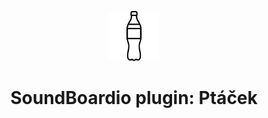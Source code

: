 <p align="center">
  <img src="/icons/icon128.png?sanitize=true" width="80">
  <h1 align="center">SoundBoardio plugin: Ptáček</h1>
</p>